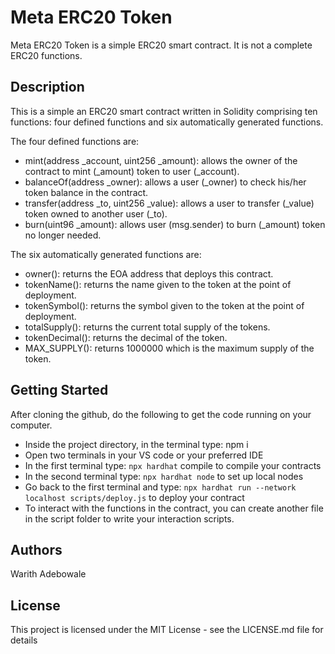  
# Meta ERC20 Token
Meta ERC20 Token is a simple ERC20 smart contract. It is not a complete ERC20 functions. 

## Description
This is a simple an ERC20 smart contract written in Solidity comprising ten functions: four defined functions and six automatically generated functions.

The four defined functions are:

- mint(address _account, uint256 _amount): allows the owner of the contract to mint (_amount) token to user (_account).
- balanceOf(address _owner): allows a user (_owner) to check his/her token balance in the contract.
- transfer(address _to, uint256 _value): allows a user to transfer (_value) token owned to another user (_to).
- burn(uint96 _amount): allows user (msg.sender) to burn (_amount) token no longer needed.

The six automatically generated functions are:

- owner(): returns the EOA address that deploys this contract.
- tokenName(): returns the name given to the token at the point of deployment.
- tokenSymbol(): returns the symbol given to the token at the point of deployment.
- totalSupply(): returns the current total supply of the tokens.
- tokenDecimal(): returns the decimal of the token.
- MAX_SUPPLY(): returns 1000000 which is the maximum supply of the token.

## Getting Started
After cloning the github, do the following to get the code running on your computer.

- Inside the project directory, in the terminal type: npm i
- Open two terminals in your VS code or your preferred IDE
- In the first terminal type: ```npx hardhat``` compile to compile your contracts
- In the second terminal type: ```npx hardhat node``` to set up local nodes
- Go back to the first terminal and type: ```npx hardhat run --network localhost scripts/deploy.js``` to deploy your contract
- To interact with the functions in the contract, you can create another file in the script folder to write your interaction scripts.

## Authors
Warith Adebowale

## License
This project is licensed under the MIT License - see the LICENSE.md file for details

